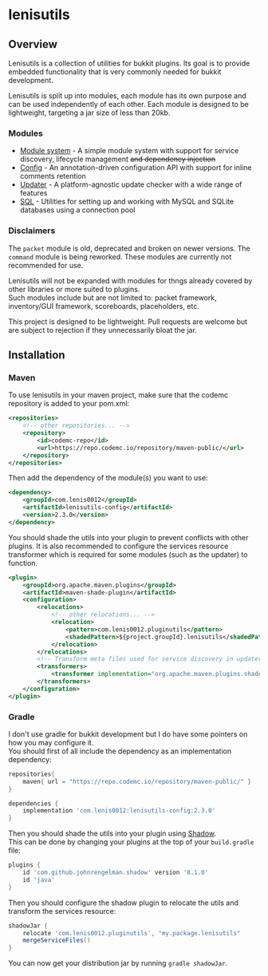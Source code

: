 lenisutils
==========

## Overview
Lenisutils is a collection of utilities for bukkit plugins. 
Its goal is to provide embedded functionality that is very commonly needed for bukkit development.

Lenisutils is split up into modules, each module has its own purpose and can be used independently of each other.
Each module is designed to be lightweight, targeting a jar size of less than 20kb.

### Modules
* [Module system](#module-system) - A simple module system with support for service discovery, lifecycle management ~~and dependency injection~~
* [Config](#config) - An annotation-driven configuration API with support for inline comments retention
* [Updater](#updater) - A platform-agnostic update checker with a wide range of features
* [SQL](#sql) - Utilities for setting up and working with MySQL and SQLite databases using a connection pool

### Disclaimers
The `packet` module is old, deprecated and broken on newer versions. The `command` module is being reworked.
These modules are currently not recommended for use.

Lenisutils will not be expanded with modules for thngs already covered by other libraries or more suited to plugins.  
Such modules include but are not limited to: packet framework, inventory/GUI framework, scoreboards, placeholders, etc.

This project is designed to be lightweight. Pull requests are welcome but are subject to rejection if they unnecessarily bloat the jar.

## Installation

### Maven
To use lenisutils in your maven project, make sure that the codemc repository is added to your pom.xml:
```xml
<repositories>
    <!-- other repositories... -->
    <repository>
        <id>codemc-repo</id>
        <url>https://repo.codemc.io/repository/maven-public/</url>
    </repository>
</repositories>
```

Then add the dependency of the module(s) you want to use:
```xml
<dependency>
    <groupId>com.lenis0012</groupId>
    <artifactId>lenisutils-config</artifactId>
    <version>2.3.0</version>
</dependency>
```

You should shade the utils into your plugin to prevent conflicts with other plugins.
It is also recommended to configure the services resource transformer which is 
required for some modules (such as the updater) to function.
```xml
<plugin>
    <groupId>org.apache.maven.plugins</groupId>
    <artifactId>maven-shade-plugin</artifactId>
    <configuration>
        <relocations>
            <!-- other relocations... -->
            <relocation>
                <pattern>com.lenis0012.pluginutils</pattern>
                <shadedPattern>${project.groupId}.lenisutils</shadedPattern>
            </relocation>
        </relocations>
        <!-- Transform meta files used for service discovery in updater module -->
        <transformers>
            <transformer implementation="org.apache.maven.plugins.shade.resource.ServicesResourceTransformer"/>
        </transformers>
    </configuration>
</plugin>
```

### Gradle
I don't use gradle for bukkit development but I do have some pointers on how you may configure it.  
You should first of all include the dependency as an implementation dependency:
```groovy
repositories{
    maven{ url = "https://repo.codemc.io/repository/maven-public/" }
}

dependencies {
    implementation 'com.lenis0012:lenisutils-config:2.3.0'
}
```

Then you should shade the utils into your plugin using [Shadow](https://imperceptiblethoughts.com/shadow/).  
This can be done by changing your plugins at the top of your `build.gradle` file:
```groovy
plugins {
    id 'com.github.johnrengelman.shadow' version '8.1.0'
    id 'java'
}
```

Then you should configure the shadow plugin to relocate the utils and transform the services resource:
```groovy
shadowJar {
    relocate 'com.lenis0012.pluginutils', "my.package.lenisutils"
    mergeServiceFiles()
}
```

You can now get your distribution jar by running `gradle shadowJar`.